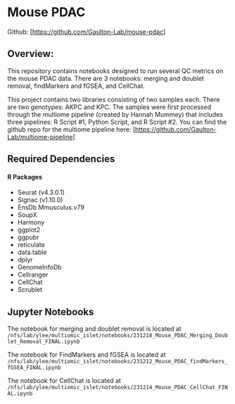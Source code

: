 # Mouse PDAC 

Github: [https://github.com/Gaulton-Lab/mouse-pdac]

## Overview: 

This repository contains notebooks designed to run several QC metrics on the mouse PDAC data. There are 3 notebooks: merging and doublet removal, findMarkers and fGSEA, and CellChat.

This project contains two libraries consisting of two samples each. There are two genotypes: AKPC and KPC. The samples were first processed through the multiome pipeline (created by Hannah Mummey) that includes three pipelines: R Script #1, Python Script, and R Script #2. You can find the github repo for the multiome pipeline here: [https://github.com/Gaulton-Lab/multiome-pipeline]

## Required Dependencies

#### R Packages

- Seurat (v4.3.0.1)
- Signac (v1.10.0)
- EnsDb.Mmusculus.v79
- SoupX
- Harmony
- ggplot2
- ggpubr
- reticulate
- data.table
- dplyr
- GenomeInfoDb
- Cellranger
- CellChat
- Scrublet

## Jupyter Notebooks

The notebook for merging and doublet removal is located at `/nfs/lab/ylee/multiomic_islet/notebooks/231218_Mouse_PDAC_Merging_Doublet_Removal_FINAL.ipynb` 

The notebook for FindMarkers and fGSEA is located at `/nfs/lab/ylee/multiomic_islet/notebooks/231212_Mouse_PDAC_findMarkers_fGSEA_FINAL.ipynb`

The notebook for CellChat is located at `/nfs/lab/ylee/multiomic_islet/notebooks/231214_Mouse_PDAC_CellChat_FINAL.ipynb`

